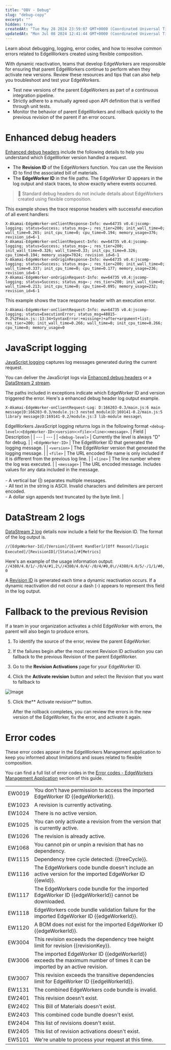 ```yaml
---
title: "OBV - Debug"
slug: "debug-copy"
excerpt: ""
hidden: true
createdAt: "Tue May 28 2024 23:59:07 GMT+0000 (Coordinated Universal Time)"
updatedAt: "Mon Jul 08 2024 12:41:44 GMT+0000 (Coordinated Universal Time)"
---
```

Learn about debugging, logging, error codes, and how to resolve common errors related to EdgeWorkers created using flexible composition.

With dynamic reactivation, teams that develop EdgeWorkers are responsible for ensuring that parent EdgeWorkers continue to perform when they activate new versions. Review these resources and tips that can also help you troubleshoot and test your EdgeWorkers.

- Test new versions of the parent EdgeWorkers as part of a continuous integration pipeline.
- Strictly adhere to a mutually agreed upon API definition that is verified through unit tests.
- Monitor the behavior of parent EdgeWorkers and rollback quickly to the previous revision of the parent if an error occurs.

# Enhanced debug headers

[Enhanced debug headers](enable-enhanced-debug-headers.md) include the following details to help you understand which EdgeWorker version handled a request.

- The **Revision ID** of the EdgeWorkers function. You can use the Revision ID to find the associated bill of materials.
- The **EdgeWorker ID** in the file paths. The EdgeWorker ID appears in the log output and stack traces, to show exactly where events occurred.

> 📘 Standard debug headers do not include details about EdgeWorkers created using flexible composition.

This example shows the trace response headers with successful execution of all event handlers:

```http
X-Akamai-EdgeWorker-onClientResponse-Info: ew=64735 v0.4:jscomp-logging; status=Success; status_msg=-; res_tier=200; init_wall_time=0; wall_time=0.265; init_cpu_time=0; cpu_time=0.194; memory_usage=376; revision_id=6-1
X-Akamai-EdgeWorker-onClientRequest-Info: ew=64735 v0.4:jscomp-logging; status=Success; status_msg=-; res_tier=200; init_wall_time=0.326; wall_time=0.33; init_cpu_time=0.326; cpu_time=0.194; memory_usage=7024; revision_id=6-1
X-Akamai-EdgeWorker-onOriginResponse-Info: ew=64735 v0.4:jscomp-logging; status=Success; status_msg=-; res_tier=200; init_wall_time=0; wall_time=0.337; init_cpu_time=0; cpu_time=0.177; memory_usage=236; revision_id=6-1
X-Akamai-EdgeWorker-onOriginRequest-Info: ew=64735 v0.4:jscomp-logging; status=Success; status_msg=-; res_tier=200; init_wall_time=0; wall_time=0.213; init_cpu_time=0; cpu_time=0.095; memory_usage=232; revision_id=6-1 
```

This example shows the trace response header with an execution error.

```http
X-Akamai-EdgeWorker-onClientRequest-Info: ew=64735 v0.4:jscomp-logging; status=ExecutionError; status_msg=48815-0.2%2Fmain.js::13:34+SyntaxError:+missing+)+after+argument+list; res_tier=200; init_wall_time=0.266; wall_time=0; init_cpu_time=0.266; cpu_time=0; memory_usage=0
```

# JavaScript logging

[JavaScript logging](enable-javascript-logging.md) captures log messages generated during the current request. 

You can deliver the JavaScript logs via [Enhanced debug headers](enhanced-debug-headers.md) or a [DataStream 2 stream](ds2-javascript-logging.md).

The paths included in exceptions indicate which EdgeWorker ID and version triggered the error. Here's a enhanced debug header log output example.

```shell
X-Akamai-EdgeWorker-onClientRequest-Log: D:166203-0.3/main.js:6 main message|D:166203-0.3/module.js:3 nested_module|D:169141-0.2/main.js:5 library message|D:169141-0.2/module.js:3 lib-module message\
```

EdgeWorkers JavaScript logging returns logs in the following format `<debug-level>`:`<EdgeWorker-ID>`:`<version>`:`<file>`:`<line>`:`<message>`.
| Field | Description |
| --- | --- |
| `<debug-level>` | Currently the level is always "D" for debug. |
| `<EdgeWorker-ID>` | The EdgeWorker ID that generated the logging message. |
| `<version>` | The EdgeWorker version that generated the logging message. |
| `<file>` | The URL encoded file name is only included if it is different from the previous log line. |
| `<line>` | The line number where the log was executed. |
| `<message>` | The URL encoded message. Includes values for any data included in the message.<br/><br/>- A  vertical bar (|) separates multiple messages.<br/>- All text in the string is ASCII. Invalid characters and delimiters are percent encoded.<br/>- A dollar sign appends text truncated by the byte limit. |


# DataStream 2 logs

[DataStream 2 log](datastream-2-integration.md) details now include a field for the Revision ID. The format of the log output is.

`//[EdgeWorker-Id]/[Version]/[Event Handler]/[Off Reason]/[Logic Executed]/[RevisionID]/[Status]/#[Metrics]` 

Here's an example of the usage information output:  
`//4380/4.0/1/-/0/4/#1,2\//4380/4.0/4/-/0/4/#0,0\//4380/4.0/5/-/1/1/#0,0`

A [Revision ID](terminology.md#revision-id) is generated each time a dynamic reactivation occurs. If a dynamic reactivation did not occur a dash (-) appears to represent this field in the log output. 

# Fallback to the previous Revision

If a team in your organization activates a child EdgeWorker with errors, the parent will also begin to produce errors.

1. To identify the source of the error, review the parent EdgeWorker. 

2. If the failures begin after the most recent Revision ID activation you can fallback to the previous Revision of the parent EdgeWorker.

3. Go to the **Revision Activations** page for your EdgeWorker ID.

4. Click the **Activate revision** button and select the Revision that you want to fallback to

<Frame>
  <img src="https://techdocs.akamai.com/edgeworkers/img/activateFallback-v1.png" alt="Image"/>
</Frame>

5. Click the** Activate revision** button.

   After the rollback completes, you can review the errors in the new version of the EdgeWorker, fix the error, and activate it again.

# Error codes

These error codes appear in the EdgeWorkers Management application to keep you informed about limitations and issues related to flexible composition.

You can find a full list of error codes in the [Error codes - EdgeWorkers Management Application](error-codes.md) section of this guide.

|        |                                                                                                                           |
| :----- | :------------------------------------------------------------------------------------------------------------------------ |
| EW0019 | You don’t have permission to access the imported EdgeWorker ID {{edgeWorkerId}}.                                          |
| EW1023 | A revision is currently activating.                                                                                       |
| EW1024 | There is no active version.                                                                                               |
| EW1025 | You can only activate a revision from the version that is currently active.                                               |
| EW1026 | The revision is already active.                                                                                           |
| EW1068 | You cannot pin or unpin a revision that has no dependency.                                                                |
| EW1115 | Dependency tree cycle detected: {{treeCycle}}.                                                                            |
| EW1116 | The EdgeWorkers code bundle doesn't include an active version for the imported EdgeWorker ID {{ewId}}.                    |
| EW1117 | The EdgeWorkers code bundle for the imported EdgeWorker ID {{edgeWorkerId}} cannot be downloaded.                         |
| EW1118 | EdgeWorkers code bundle validation failure for the imported EdgeWorker ID {{edgeWorkerId}}.                               |
| EW1120 | A BOM does not exist for the imported EdgeWorker ID {{edgeWorkerId}}.                                                     |
| EW3004 | This revision exceeds the dependency tree height limit for revision {{revisionKey}}.                                      |
| EW3006 | The imported EdgeWorker ID {{edgeWorkerId}} exceeds the maximum number of times it can be imported by an active revision. |
| EW3007 | This revision exceeds the transitive dependencies limit for EdgeWorker ID {{edgeWorkerId}}.                               |
| EW1131 | The combined EdgeWorkers code bundle is invalid.                                                                          |
| EW2401 | This revision doesn't exist.                                                                                              |
| EW2402 | This Bill of Materials doesn't exist.                                                                                     |
| EW2403 | This combined code bundle doesn't exist.                                                                                  |
| EW2404 | This list of revisions doesn't exist.                                                                                     |
| EW2405 | This list of revision activations doesn't exist.                                                                          |
| EW5101 | We're unable to process your request at this time.                                                                        |
